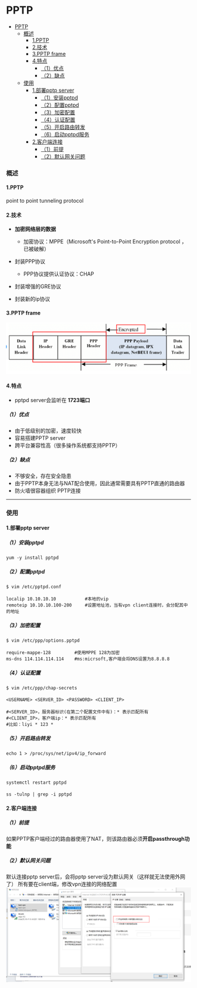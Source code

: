 # PPTP

<!-- @import "[TOC]" {cmd="toc" depthFrom=1 depthTo=6 orderedList=false} -->
<!-- code_chunk_output -->

- [PPTP](#pptp)
    - [概述](#概述)
      - [1.PPTP](#1pptp)
      - [2.技术](#2技术)
      - [3.PPTP frame](#3pptp-frame)
      - [4.特点](#4特点)
        - [（1）优点](#1优点)
        - [（2）缺点](#2缺点)
    - [使用](#使用)
      - [1.部署pptp server](#1部署pptp-server)
        - [（1）安装pptpd](#1安装pptpd)
        - [（2）配置pptpd](#2配置pptpd)
        - [（3）加密配置](#3加密配置)
        - [（4）认证配置](#4认证配置)
        - [（5）开启路由转发](#5开启路由转发)
        - [（6）启动pptpd服务](#6启动pptpd服务)
      - [2.客户端连接](#2客户端连接)
        - [（1）前提](#1前提)
        - [（2）默认网关问题](#2默认网关问题)

<!-- /code_chunk_output -->

### 概述

#### 1.PPTP
point to point tunneling protocol

#### 2.技术
* **加密网络层的数据**
  * 加密协议：MPPE（Microsoft's Point-to-Point Encryption protocol ，已被破解）

* 封装PPP协议
  * PPP协议提供认证协议：CHAP

* 封装增强的GRE协议

* 封装新的ip协议

#### 3.PPTP frame
![](./imgs/pptp_01.png)

#### 4.特点

* pptpd server会监听在 **1723端口**

##### （1）优点
* 由于低级别的加密，速度较快
* 容易搭建PPTP server
* 跨平台兼容性高（很多操作系统都支持PPTP）

##### （2）缺点
* 不够安全，存在安全隐患
* 由于PPTP本身无法与NAT配合使用，因此通常需要具有PPTP直通的路由器
* 防火墙很容器组织 PPTP连接

***

### 使用

#### 1.部署pptp server

##### （1）安装pptpd
```shell
yum -y install pptpd
```

##### （2）配置pptpd
```shell
$ vim /etc/pptpd.conf

localip 10.10.10.10           #本地的vip
remoteip 10.10.10.100-200     #设置地址池，当有vpn client连接时，会分配其中的地址
```

##### （3）加密配置
```shell
$ vim /etc/ppp/options.pptpd

require-mappe-128         #使用MPPE 128为加密
ms-dns 114.114.114.114    #ms:micrsoft,客户端会将DNS设置为8.8.8.8
```

##### （4）认证配置
```shell
$ vim /etc/ppp/chap-secrets

<USERNAME> <SERVER_ID> <PASSWORD> <CLIENT_IP>

#<SERVER_ID>，服务器标识(在第二个配置文件中有)：* 表示匹配所有
#<CLIENT_IP>，客户端ip：* 表示匹配所有
#比如：liyi * 123 *
```

##### （5）开启路由转发
```shell
echo 1 > /proc/sys/net/ipv4/ip_forward
```

##### （6）启动pptpd服务
```shell
systemctl restart pptpd

ss -tulnp | grep -i pptpd
```

#### 2.客户端连接
##### （1）前提
如果PPTP客户端经过的路由器使用了NAT，则该路由器必须**开启passthrough功能**

##### （2）默认网关问题
默认连接pptp server后，会将pptp server设为默认网关（这样就无法使用外网了）
所有要在client端，修改vpn连接的网络配置
![](./imgs/pptp_02.png)
